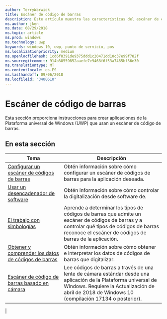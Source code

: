 ```yaml
---
author: TerryWarwick
title: Escáner de código de barras
description: Este artículo muestra las características del escáner de código de barras que están disponibles para aplicaciones para UWP, así como los vínculos a los artículos de procedimientos que muestran cómo usarlos.
ms.author: jken
ms.date: 08/29/2018
ms.topic: article
ms.prod: windows
ms.technology: uwp
keywords: windows 10, uwp, punto de servicio, pos
ms.localizationpriority: medium
ms.openlocfilehash: 1cd6f8391de9375ddd1c20471dd10c37e99f782f
ms.sourcegitcommit: 914b38559852aaefe7e9468f6f53a7465bf36e30
ms.translationtype: MT
ms.contentlocale: es-ES
ms.lasthandoff: 09/06/2018
ms.locfileid: "3400610"
---
```

# <a name="barcode-scanner"></a>Escáner de código de barras

Esta sección proporciona instrucciones para crear aplicaciones de la Plataforma universal de Windows (UWP) que usan un escáner de código de barras.

## <a name="in-this-section"></a>En esta sección

|Tema |Descripción |
|------|------------|
| [Configurar un escáner de códigos de barras](../devices-sensors/pos-barcodescanner-configure.md)  | Obtén información sobre cómo configurar un escáner de códigos de barras para la aplicación deseada. |
| [Usar un desencadenador de software](../devices-sensors/pos-barcodescanner-software-trigger.md) | Obtén información sobre cómo controlar la digitalización desde software de. |
| [El trabajo con simbologías](pos-barcodescanner-symbologies.md) | Aprende a determinar los tipos de códigos de barras que admite un escáner de códigos de barras y a controlar qué tipos de códigos de barras reconoce el escáner de códigos de barras de la aplicación. |
| [Obtener y comprender los datos de códigos de barras](pos-barcodescanner-scan-data.md) | Obtén información sobre cómo obtener e interpretar los datos de códigos de barras que digitalizar. |
| [Escáner de código de barras basado en cámara](pos-camerabarcode.md) | Lee códigos de barras a través de una lente de cámara estándar desde una aplicación de la Plataforma universal de Windows. Requiere la Actualización de abril de 2018 de Windows 10 (compilación 17134 o posterior). |
|
 
